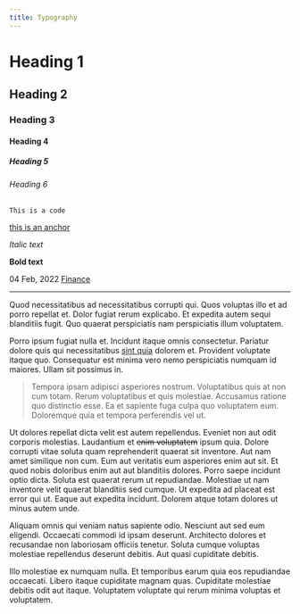 ```yaml
---
title: Typography
---
```


# Heading 1

## Heading 2

### Heading 3

#### Heading 4

##### Heading 5

###### Heading 6

`This is a code`

[this is an anchor](https://keithw.me)

_Italic text_

**Bold text**

<span class="post-date">04 Feb, 2022</span> <a href="#" class="tag">Finance</a>

---

Quod necessitatibus ad necessitatibus corrupti qui. Quos voluptas illo et ad porro repellat et. Dolor fugiat rerum explicabo. Et expedita autem sequi blanditiis fugit. Quo quaerat perspiciatis nam perspiciatis illum voluptatem.

Porro ipsum fugiat nulla et. Incidunt itaque omnis consectetur. Pariatur dolore quis qui necessitatibus [sint quia](https://google.com) dolorem et. Provident voluptate itaque quo. Consequatur est minima vero nemo perspiciatis numquam id maiores. Ullam sit possimus in.

> Tempora ipsam adipisci asperiores nostrum. Voluptatibus quis at non cum totam. Rerum voluptatibus et quis molestiae. Accusamus ratione quo distinctio esse. Ea et sapiente fuga culpa quo voluptatem eum. Doloremque quia et tempora perferendis vel ut.

Ut dolores repellat dicta velit est autem repellendus. Eveniet non aut odit corporis molestias. Laudantium et ~~enim voluptatem~~ ipsum quia. Dolore corrupti vitae soluta quam reprehenderit quaerat sit inventore. Aut nam amet similique non cum. Eum aut veritatis eum asperiores enim aut sit. Et quod nobis doloribus enim aut aut blanditiis dolores. Porro saepe incidunt optio dicta. Soluta est quaerat rerum ut repudiandae. Molestiae ut nam inventore velit quaerat blanditiis sed cumque. Ut expedita ad placeat est error qui ut. Eaque aut expedita incidunt. Dolorem atque totam dolores ut minus autem unde.

Aliquam omnis qui veniam natus sapiente odio. Nesciunt aut sed eum eligendi. Occaecati commodi id ipsam deserunt. Architecto dolores et recusandae non laboriosam officiis tenetur. Soluta cumque voluptas molestiae repellendus deserunt debitis. Aut quasi cupiditate debitis.

Illo molestiae ex numquam nulla. Et temporibus earum quia eos repudiandae occaecati. Libero itaque cupiditate magnam quas. Cupiditate molestiae debitis odit aut itaque. Voluptatem voluptate qui rerum minima voluptas et voluptatem.
